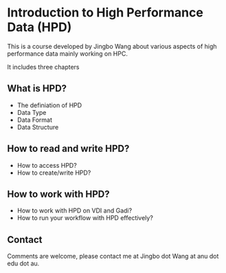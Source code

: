 # Introduction to High Performance Data (HPD)

This is a course developed by Jingbo Wang about various aspects of high performance data mainly working on HPC.

It includes three chapters

## What is HPD?

- The definiation of HPD
- Data Type
- Data Format
- Data Structure

## How to read and write HPD?

- How to access HPD?
- How to create/write HPD?

## How to work with HPD?

- How to work with HPD on VDI and Gadi?
- How to run your workflow with HPD effectively?

## Contact

Comments are welcome, please contact me at Jingbo dot Wang at anu dot edu dot au.

